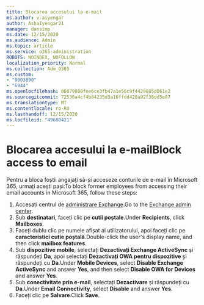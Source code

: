 ```yaml
---
title: Blocarea accesului la e-mail
ms.author: v-aiyengar
author: AshaIyengar21
manager: dansimp
ms.date: 12/15/2020
ms.audience: Admin
ms.topic: article
ms.service: o365-administration
ROBOTS: NOINDEX, NOFOLLOW
localization_priority: Normal
ms.collection: Adm_O365
ms.custom:
- "9003890"
- "6944"
ms.openlocfilehash: 06079800fee6ce3fb47a1e56c9f4429805d061e2
ms.sourcegitcommit: 72536a4cf4b84235d3a16ffdd428a92f38dd5e87
ms.translationtype: MT
ms.contentlocale: ro-RO
ms.lasthandoff: 12/15/2020
ms.locfileid: "49680421"
---
```

# <a name="block-access-to-email"></a><span data-ttu-id="55b36-102">Blocarea accesului la e-mail</span><span class="sxs-lookup"><span data-stu-id="55b36-102">Block access to email</span></span>

<span data-ttu-id="55b36-103">Pentru a bloca foștii angajați să-și acceseze conturile de e-mail în Microsoft 365, urmați acești pași:</span><span class="sxs-lookup"><span data-stu-id="55b36-103">To block former employees from accessing their email accounts in Microsoft 365, follow these steps:</span></span>

1. <span data-ttu-id="55b36-104">Accesați centrul de [administrare Exchange](https://go.microsoft.com/fwlink/?linkid=2138629).</span><span class="sxs-lookup"><span data-stu-id="55b36-104">Go to the [Exchange admin center](https://go.microsoft.com/fwlink/?linkid=2138629).</span></span>
1. <span data-ttu-id="55b36-105">Sub **destinatari**, faceți clic pe **cutii poștale**.</span><span class="sxs-lookup"><span data-stu-id="55b36-105">Under **Recipients**, click **Mailboxes**.</span></span>
1. <span data-ttu-id="55b36-106">Faceți dublu clic pe numele afișat al utilizatorului, apoi faceți clic pe **caracteristici cutie poștală**.</span><span class="sxs-lookup"><span data-stu-id="55b36-106">Double-click the user's display name, and then click **mailbox features**.</span></span>
1. <span data-ttu-id="55b36-107">Sub **dispozitive mobile**, selectați **Dezactivați Exchange ActiveSync** și răspundeți **Da**, apoi selectați **Dezactivați OWA pentru dispozitive** și răspundeți cu **Da**.</span><span class="sxs-lookup"><span data-stu-id="55b36-107">Under **Mobile Devices**, select **Disable Exchange ActiveSync** and answer **Yes**, and then select **Disable OWA for Devices** and answer **Yes**.</span></span>
1. <span data-ttu-id="55b36-108">Sub **conectivitate prin e-mail**, selectați **Dezactivare** și răspundeți cu **Da**.</span><span class="sxs-lookup"><span data-stu-id="55b36-108">Under **Email Connectivity**, select **Disable** and answer **Yes**.</span></span>
1. <span data-ttu-id="55b36-109">Faceți clic pe **Salvare**.</span><span class="sxs-lookup"><span data-stu-id="55b36-109">Click **Save**.</span></span>
